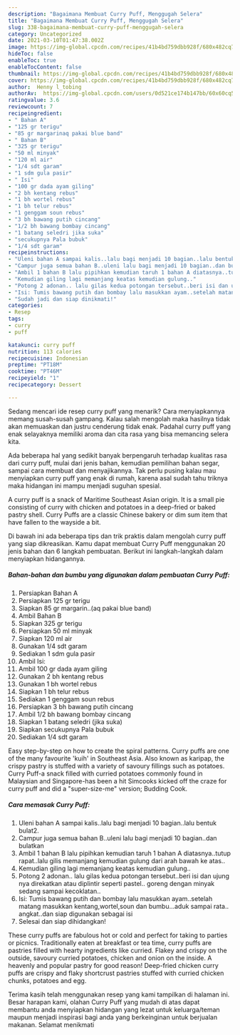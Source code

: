 ```yaml
---
description: "Bagaimana Membuat Curry Puff, Menggugah Selera"
title: "Bagaimana Membuat Curry Puff, Menggugah Selera"
slug: 338-bagaimana-membuat-curry-puff-menggugah-selera
category: Uncategorized
date: 2021-03-10T01:47:38.002Z
image: https://img-global.cpcdn.com/recipes/41b4bd759dbb928f/680x482cq70/curry-puff-foto-resep-utama.jpg
hideToc: false
enableToc: true
enableTocContent: false
thumbnail: https://img-global.cpcdn.com/recipes/41b4bd759dbb928f/680x482cq70/curry-puff-foto-resep-utama.jpg
cover: https://img-global.cpcdn.com/recipes/41b4bd759dbb928f/680x482cq70/curry-puff-foto-resep-utama.jpg
author:  Henny l_tobing
authorAv:  https://img-global.cpcdn.com/users/0d521ce174b147bb/60x60cq50/avatar.jpg
ratingvalue: 3.6
reviewcount: 7
recipeingredient:
- " Bahan A"
- "125 gr terigu"
- "85 gr margarinaq pakai blue band"
- " Bahan B"
- "325 gr terigu"
- "50 ml minyak"
- "120 ml air"
- "1/4 sdt garam"
- "1 sdm gula pasir"
- " Isi"
- "100 gr dada ayam giling"
- "2 bh kentang rebus"
- "1 bh wortel rebus"
- "1 bh telur rebus"
- "1 genggam soun rebus"
- "3 bh bawang putih cincang"
- "1/2 bh bawang bombay cincang"
- "1 batang seledri jika suka"
- "secukupnya Pala bubuk"
- "1/4 sdt garam"
recipeinstructions:
- "Uleni bahan A sampai kalis..lalu bagi menjadi 10 bagian..lalu bentuk bulat2."
- "Campur juga semua bahan B..uleni lalu bagi menjadi 10 bagian..dan bulatkan"
- "Ambil 1 bahan B lalu pipihkan kemudian taruh 1 bahan A diatasnya..tutup rapat..lalu gilis memanjang kemudian gulung dari arah bawah ke atas.."
- "Kemudian giling lagi memanjang keatas kemudian gulung.."
- "Potong 2 adonan.. lalu gilas kedua potongan tersebut..beri isi dan ujung nya direkatkan atau diplintir seperti pastel.. goreng dengan minyak sedang sampai kecoklatan.."
- "Isi: Tumis bawang putih dan bombay lalu masukkan ayam..setelah matang masukkan kentang,wortel,soun dan bumbu...aduk sampai rata.. angkat..dan siap digunakan sebagai isi"
- "Sudah jadi dan siap dinikmati!"
categories:
- Resep
tags:
- curry
- puff

katakunci: curry puff 
nutrition: 113 calories
recipecuisine: Indonesian
preptime: "PT18M"
cooktime: "PT46M"
recipeyield: "1"
recipecategory: Dessert

---
```



Sedang mencari ide resep curry puff yang menarik? Cara menyiapkannya memang susah-susah gampang. Kalau salah mengolah maka hasilnya tidak akan memuaskan dan justru cenderung tidak enak. Padahal curry puff yang enak selayaknya memiliki aroma dan cita rasa yang bisa memancing selera kita.


Ada beberapa hal yang sedikit banyak berpengaruh terhadap kualitas rasa dari curry puff, mulai dari jenis bahan, kemudian pemilihan bahan segar, sampai cara membuat dan menyajikannya. Tak perlu pusing kalau mau menyiapkan curry puff yang enak di rumah, karena asal sudah tahu triknya maka hidangan ini mampu menjadi suguhan spesial.

A curry puff is a snack of Maritime Southeast Asian origin. It is a small pie consisting of curry with chicken and potatoes in a deep-fried or baked pastry shell. Curry Puffs are a classic Chinese bakery or dim sum item that have fallen to the wayside a bit.


Di bawah ini ada beberapa tips dan trik praktis dalam mengolah curry puff yang siap dikreasikan. Kamu dapat membuat Curry Puff menggunakan 20 jenis bahan dan 6 langkah pembuatan. Berikut ini langkah-langkah dalam menyiapkan hidangannya.

<!--inarticleads1-->

##### Bahan-bahan dan bumbu yang digunakan dalam pembuatan Curry Puff:

1. Persiapkan  Bahan A
1. Persiapkan 125 gr terigu
1. Siapkan 85 gr margarin..(aq pakai blue band)
1. Ambil  Bahan B
1. Siapkan 325 gr terigu
1. Persiapkan 50 ml minyak
1. Siapkan 120 ml air
1. Gunakan 1/4 sdt garam
1. Sediakan 1 sdm gula pasir
1. Ambil  Isi:
1. Ambil 100 gr dada ayam giling
1. Gunakan 2 bh kentang rebus
1. Gunakan 1 bh wortel rebus
1. Siapkan 1 bh telur rebus
1. Sediakan 1 genggam soun rebus
1. Persiapkan 3 bh bawang putih cincang
1. Ambil 1/2 bh bawang bombay cincang
1. Siapkan 1 batang seledri (jika suka)
1. Siapkan secukupnya Pala bubuk
1. Sediakan 1/4 sdt garam


Easy step-by-step on how to create the spiral patterns. Curry puffs are one of the many favourite &#39;kuih&#39; in Southeast Asia. Also known as karipap, the crispy pastry is stuffed with a variety of savoury fillings such as potatoes. Curry Puff-a snack filled with curried potatoes commonly found in Malaysian and Singapore-has been a hit Simcooks kicked off the craze for curry puff and did a &#34;super-size-me&#34; version; Budding Cook. 

<!--inarticleads2-->

##### Cara memasak Curry Puff:

1. Uleni bahan A sampai kalis..lalu bagi menjadi 10 bagian..lalu bentuk bulat2.
1. Campur juga semua bahan B..uleni lalu bagi menjadi 10 bagian..dan bulatkan
1. Ambil 1 bahan B lalu pipihkan kemudian taruh 1 bahan A diatasnya..tutup rapat..lalu gilis memanjang kemudian gulung dari arah bawah ke atas..
1. Kemudian giling lagi memanjang keatas kemudian gulung..
1. Potong 2 adonan.. lalu gilas kedua potongan tersebut..beri isi dan ujung nya direkatkan atau diplintir seperti pastel.. goreng dengan minyak sedang sampai kecoklatan..
1. Isi: Tumis bawang putih dan bombay lalu masukkan ayam..setelah matang masukkan kentang,wortel,soun dan bumbu...aduk sampai rata.. angkat..dan siap digunakan sebagai isi
1. Selesai dan siap dihidangkan!

These curry puffs are fabulous hot or cold and perfect for taking to parties or picnics. Traditionally eaten at breakfast or tea time, curry puffs are pastries filled with hearty ingredients like curried. Flakey and crispy on the outside, savoury curried potatoes, chicken and onion on the inside. A heavenly and popular pastry for good reason! Deep-fried chicken curry puffs are crispy and flaky shortcrust pastries stuffed with curried chicken chunks, potatoes and egg. 

Terima kasih telah menggunakan resep yang kami tampilkan di halaman ini. Besar harapan kami, olahan Curry Puff yang mudah di atas dapat membantu anda menyiapkan hidangan yang lezat untuk keluarga/teman maupun menjadi inspirasi bagi anda yang berkeinginan untuk berjualan makanan. Selamat menikmati
